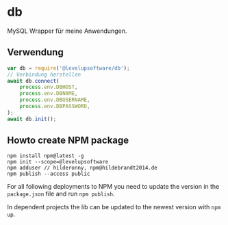 # db

MySQL Wrapper für meine Anwendungen.

## Verwendung

```js
var db = require('@levelupsoftware/db');
// Verbindung herstellen
await db.connect(
    process.env.DBHOST,
    process.env.DBNAME,
    process.env.DBUSERNAME,
    process.env.DBPASSWORD,
);
await db.init();
```

## Howto create NPM package

```
npm install npm@latest -g
npm init --scope=@levelupsoftware
npm adduser // hilderonny, npm@hildebrandt2014.de
npm publish --access public
```

For all following deployments to NPM you need to update the version in the ```package.json``` file and run ```npm publish```.

In dependent projects the lib can be updated to the newest version with ```npm up```.
